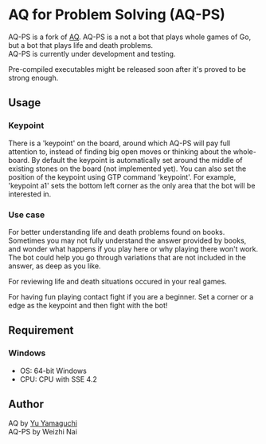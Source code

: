# AQ for Problem Solving (AQ-PS)

AQ-PS is a fork of [AQ](https://github.com/ymgaq/AQ). AQ-PS is a not a bot that plays whole games of Go, but a bot that plays life and death problems.  
AQ-PS is currently under development and testing.  

Pre-compiled executables might be released soon after it's proved to be strong enough.

## Usage

### Keypoint
There is a 'keypoint' on the board, around which AQ-PS will pay full attention to, instead of finding big open moves or thinking about the whole-board. By default the keypoint is automatically set around the middle of existing stones on the board (not implemented yet). You can also set the position of the keypoint using GTP command 'keypoint'. For example, 'keypoint a1' sets the bottom left corner as the only area that the bot will be interested in.

### Use case

For better understanding life and death problems found on books. Sometimes you may not fully understand the answer provided by books, and wonder what happens if you play here or why playing there won't work. The bot could help you go through variations that are not included in the answer, as deep as you like.  

For reviewing life and death situations occured in your real games.

For having fun playing contact fight if you are a beginner. Set a corner or a edge as the keypoint and then fight with the bot!

## Requirement
### Windows
- OS: 64-bit Windows  
- CPU: CPU with SSE 4.2 

## Author
AQ by [Yu Yamaguchi](https://twitter.com/ymg_aq)  
AQ-PS by Weizhi Nai  

